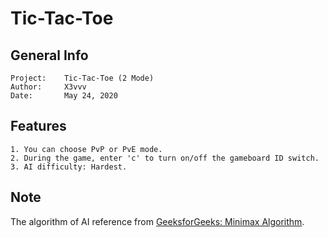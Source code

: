 # Tic-Tac-Toe

## General Info
    Project:    Tic-Tac-Toe (2 Mode)
    Author:     X3vvv
    Date:       May 24, 2020
    
    
## Features
    1. You can choose PvP or PvE mode.
    2. During the game, enter 'c' to turn on/off the gameboard ID switch.
    3. AI difficulty: Hardest.
    
## Note
   The algorithm of AI reference from [GeeksforGeeks: Minimax Algorithm](https://www.geeksforgeeks.org/minimax-algorithm-in-game-theory-set-1-introduction/).
